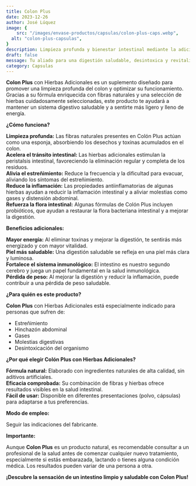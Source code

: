 ```yaml
---
title: Colon Plus  
date: 2023-12-26
author: José Lúquez
image: {
 	src: "/images/envase-productos/capsulas/colon-plus-caps.webp",
  alt: "colon-plus-capsulas",
}
description: Limpieza profunda y bienestar intestinal mediante la adición de fibras y hierbas seleccionadas 
draft: false
message: Tu aliado para una digestión saludable, desintoxica y revitaliza. Tenemos promociones que no te la puedes perder!
category: Capsulas
---
```

**Colon Plus** con Hierbas Adicionales es un suplemento diseñado para promover una limpieza profunda del colon y optimizar su funcionamiento. Gracias a su fórmula enriquecida con fibras naturales y una selección de hierbas cuidadosamente seleccionadas, este producto te ayudará a mantener un sistema digestivo saludable y a sentirte más ligero y lleno de energía.

**¿Cómo funciona?**

**Limpieza profunda:** Las fibras naturales presentes en Colón Plus actúan como una esponja, absorbiendo los desechos y toxinas acumulados en el colon.   
**Acelera el tránsito intestinal:** Las hierbas adicionales estimulan la peristalsis intestinal, favoreciendo la eliminación regular y completa de los residuos.   
**Alivia el estreñimiento:** Reduce la frecuencia y la dificultad para evacuar, aliviando los síntomas del estreñimiento.   
**Reduce la inflamación:** Las propiedades antiinflamatorias de algunas hierbas ayudan a reducir la inflamación intestinal y a aliviar molestias como gases y distensión abdominal.   
**Refuerza la flora intestinal:** Algunas fórmulas de Colón Plus incluyen probióticos, que ayudan a restaurar la flora bacteriana intestinal y a mejorar la digestión.   

**Beneficios adicionales:**

**Mayor energía:** Al eliminar toxinas y mejorar la digestión, te sentirás más energizado y con mayor vitalidad.   
**Piel más saludable:** Una digestión saludable se refleja en una piel más clara y luminosa.   
**Fortalece el sistema inmunológico:** El intestino es nuestro segundo cerebro y juega un papel fundamental en la salud inmunológica.   
**Pérdida de peso:** Al mejorar la digestión y reducir la inflamación, puede contribuir a una pérdida de peso saludable.

**¿Para quién es este producto?**

**Colon Plus** con Hierbas Adicionales está especialmente indicado para personas que sufren de:

- Estreñimiento
- Hinchazón abdominal
- Gases
- Molestias digestivas
- Desintoxicación del organismo

**¿Por qué elegir Colón Plus con Hierbas Adicionales?**

**Fórmula natural:** Elaborado con ingredientes naturales de alta calidad, sin aditivos artificiales.   
**Eficacia comprobada:** Su combinación de fibras y hierbas ofrece resultados visibles en la salud intestinal.   
**Fácil de usar:** Disponible en diferentes presentaciones (polvo, cápsulas) para adaptarse a tus preferencias.   

**Modo de empleo:**

Seguir las indicaciones del fabricante.

**Importante:**

Aunque **Colon Plus** es un producto natural, es recomendable consultar a un profesional de la salud antes de comenzar cualquier nuevo tratamiento, especialmente si estás embarazada, lactando o tienes alguna condición médica.
Los resultados pueden variar de una persona a otra.

**¡Descubre la sensación de un intestino limpio y saludable con Colon Plus!**